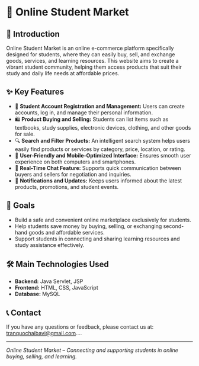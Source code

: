 # 🛒 Online Student Market

## 📌 Introduction
Online Student Market is an online e-commerce platform specifically designed for students, where they can easily buy, sell, and exchange goods, services, and learning resources. This website aims to create a vibrant student community, helping them access products that suit their study and daily life needs at affordable prices.

## ✨ Key Features
- 👤 **Student Account Registration and Management:** Users can create accounts, log in, and manage their personal information.
- 🛍️ **Product Buying and Selling:** Students can list items such as textbooks, study supplies, electronic devices, clothing, and other goods for sale.
- 🔍 **Search and Filter Products:** An intelligent search system helps users easily find products or services by category, price, location, or rating.
- 📱 **User-Friendly and Mobile-Optimized Interface:** Ensures smooth user experience on both computers and smartphones.
- 💬 **Real-Time Chat Feature:** Supports quick communication between buyers and sellers for negotiation and inquiries.
- 🔔 **Notifications and Updates:** Keeps users informed about the latest products, promotions, and student events.

## 🎯 Goals
- Build a safe and convenient online marketplace exclusively for students.
- Help students save money by buying, selling, or exchanging second-hand goods and affordable services.
- Support students in connecting and sharing learning resources and study assistance effectively.

## 🛠️ Main Technologies Used
- **Backend:** Java Servlet, JSP
- **Frontend:** HTML, CSS, JavaScript
- **Database:** MySQL


## 📞 Contact
If you have any questions or feedback, please contact us at: tranquochaibavi@gmail.com....

---

*Online Student Market – Connecting and supporting students in online buying, selling, and learning.*
